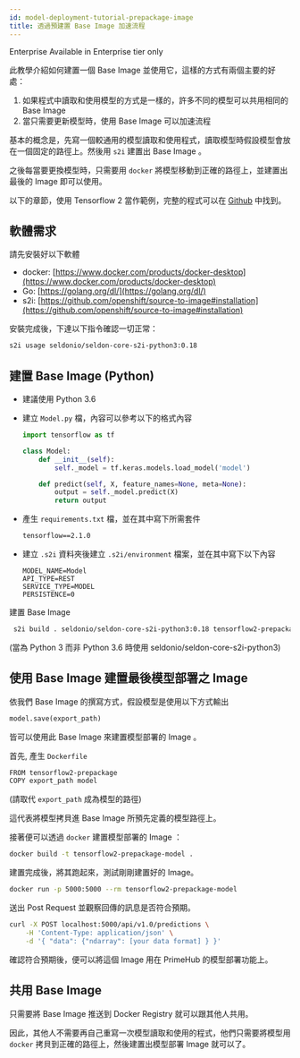 ```yaml
---
id: model-deployment-tutorial-prepackage-image
title: 透過預建置 Base Image 加速流程
---
```


<div class="ee-only tooltip">Enterprise
  <span class="tooltiptext">Available in Enterprise tier only</span>
</div>

此教學介紹如何建置一個 Base Image 並使用它，這樣的方式有兩個主要的好處：

1. 如果程式中讀取和使用模型的方式是一樣的，許多不同的模型可以共用相同的 Base Image
2. 當只需要更新模型時，使用 Base Image 可以加速流程

基本的概念是，先寫一個較通用的模型讀取和使用程式，讀取模型時假設模型會放在一個固定的路徑上。然後用 `s2i` 建置出 Base Image 。

之後每當要更換模型時，只需要用 `docker` 將模型移動到正確的路徑上，並建置出最後的 Image 即可以使用。

以下的章節，使用 Tensorflow 2 當作範例，完整的程式可以在 [Github](https://github.com/InfuseAI/model-deployment-examples/tree/master/tensorflow2_prepackage) 中找到。

## 軟體需求

請先安裝好以下軟體

- docker: [https://www.docker.com/products/docker-desktop](https://www.docker.com/products/docker-desktop)
- Go: [https://golang.org/dl/](https://golang.org/dl/)
- s2i: [https://github.com/openshift/source-to-image#installation](https://github.com/openshift/source-to-image#installation)

安裝完成後，下達以下指令確認一切正常：
```bash
s2i usage seldonio/seldon-core-s2i-python3:0.18
```

## 建置 Base Image (Python)

- 建議使用 Python 3.6 

- 建立 `Model.py` 檔，內容可以參考以下的格式內容
    ```python
    import tensorflow as tf

    class Model:
        def __init__(self):
            self._model = tf.keras.models.load_model('model')

        def predict(self, X, feature_names=None, meta=None):
            output = self._model.predict(X)
            return output
    ```

- 產生 `requirements.txt` 檔，並在其中寫下所需套件
    ```txt
    tensorflow==2.1.0
    ```

- 建立 `.s2i` 資料夾後建立 `.s2i/environment` 檔案，並在其中寫下以下內容
    ```script
    MODEL_NAME=Model
    API_TYPE=REST
    SERVICE_TYPE=MODEL
    PERSISTENCE=0
    ```

建置 Base Image
```bash
 s2i build . seldonio/seldon-core-s2i-python3:0.18 tensorflow2-prepackage
```
(當為 Python 3 而非 Python 3.6 時使用 seldonio/seldon-core-s2i-python3)

## 使用 Base Image 建置最後模型部署之 Image

依我們 Base Image 的撰寫方式，假設模型是使用以下方式輸出
```python
model.save(export_path)
```
皆可以使用此 Base Image 來建置模型部署的 Image 。

首先, 產生 `Dockerfile`
```txt
FROM tensorflow2-prepackage
COPY export_path model 
```
(請取代 `export_path` 成為模型的路徑)

這代表將模型拷貝進 Base Image 所預先定義的模型路徑上。

接著便可以透過 `docker` 建置模型部署的 Image ：
```bash
docker build -t tensorflow2-prepackage-model .
```

建置完成後，將其跑起來，測試剛剛建置好的 Image。
```bash
docker run -p 5000:5000 --rm tensorflow2-prepackage-model
```

送出 Post Request 並觀察回傳的訊息是否符合預期。
```bash
curl -X POST localhost:5000/api/v1.0/predictions \
    -H 'Content-Type: application/json' \
    -d '{ "data": {"ndarray": [your data format] } }'
```

確認符合預期後，便可以將這個 Image 用在 PrimeHub 的模型部署功能上。

## 共用 Base Image

只需要將 Base Image 推送到 Docker Registry 就可以跟其他人共用。

因此，其他人不需要再自己重寫一次模型讀取和使用的程式，他們只需要將模型用 `docker` 拷貝到正確的路徑上，然後建置出模型部署 Image 就可以了。
